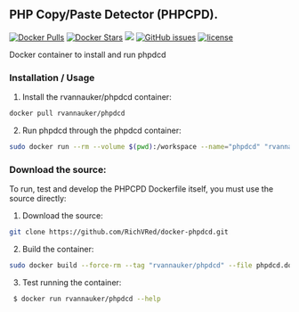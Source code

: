 ## PHP Copy/Paste Detector (PHPCPD).
[![Docker Pulls](https://img.shields.io/docker/pulls/rvannauker/phpdcd.svg)](https://hub.docker.com/r/rvannauker/phpdcd/) [![Docker Stars](https://img.shields.io/docker/stars/rvannauker/phpdcd.svg)](https://hub.docker.com/r/rvannauker/phpdcd/) [![](https://images.microbadger.com/badges/image/rvannauker/phpdcd:latest.svg)](https://microbadger.com/images/rvannauker/phpdcd:latest) [![GitHub issues](https://img.shields.io/github/issues/RichVRed/docker-phpdcd.svg)](https://github.com/RichVRed/docker-phpdcd) [![license](https://img.shields.io/github/license/RichVRed/docker-phpdcd.svg)](https://tldrlegal.com/license/mit-license)

Docker container to install and run phpdcd

### Installation / Usage
1. Install the rvannauker/phpdcd container:
```bash
docker pull rvannauker/phpdcd
```
2. Run phpdcd through the phpdcd container:
```bash
sudo docker run --rm --volume $(pwd):/workspace --name="phpdcd" "rvannauker/phpdcd" {destination}
```

### Download the source:
To run, test and develop the PHPCPD Dockerfile itself, you must use the source directly:
1. Download the source:
```bash
git clone https://github.com/RichVRed/docker-phpdcd.git
```
2. Build the container:
```bash
sudo docker build --force-rm --tag "rvannauker/phpdcd" --file phpdcd.dockerfile .
```
3. Test running the container:
```bash
 $ docker run rvannauker/phpdcd --help
```
